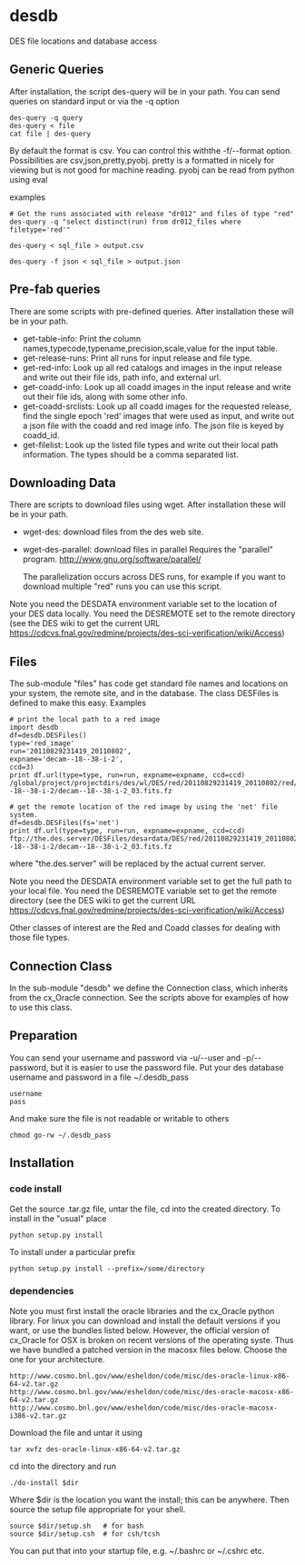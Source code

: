 desdb
=====

DES file locations and database access

Generic Queries
---------------

After installation, the script des-query will be in your path.  You
can send queries on standard input or via the -q option

    des-query -q query
    des-query < file
    cat file | des-query

By default the format is csv.  You can control this withthe -f/--format option.
Possibilities are csv,json,pretty,pyobj.  pretty is a formatted in nicely for
viewing but is not good for machine reading.  pyobj can be read from python
using eval

examples

    # Get the runs associated with release "dr012" and files of type "red"
    des-query -q "select distinct(run) from dr012_files where filetype='red'"

    des-query < sql_file > output.csv

    des-query -f json < sql_file > output.json

Pre-fab queries
---------------

There are some scripts with pre-defined queries.  After installation these
will be in your path.

* get-table-info: Print the column names,typecode,typename,precision,scale,value
    for the input table.
* get-release-runs: Print all runs for input release and file type.
* get-red-info: Look up all red catalogs and images in the input release
    and write out their file ids, path info, and external url.
* get-coadd-info: Look up all coadd images in the input release and write out their file ids,
    along with some other info.
* get-coadd-srclists: Look up all coadd images for the requested release, find the
    single epoch 'red' images that were used as input, and write out a json file
    with the coadd and red image info.  The json file is keyed by coadd_id.
* get-filelist: Look up the listed file types and write out their local path information.  The
    types should be a comma separated list.

Downloading Data
----------------

There are scripts to download files using wget.  After installation these
will be in your path.


* wget-des: download files from the des web site.
* wget-des-parallel: download files in parallel
    Requires the "parallel" program. http://www.gnu.org/software/parallel/

    The parallelization occurs across DES runs, for example if you want
    to download multiple "red" runs you can use this script.

Note you need the DESDATA environment variable set to the location of your DES
data locally.  You need the DESREMOTE set to the remote directory (see the DES
wiki to get the current URL
https://cdcvs.fnal.gov/redmine/projects/des-sci-verification/wiki/Access)


Files
-----

The sub-module "files" has code get standard file names and locations on your
system, the remote site, and in the database.  The class DESFiles is defined to
make this easy.  Examples

    # print the local path to a red image
    import desdb
    df=desdb.DESFiles()
    type='red_image'
    run='20110829231419_20110802', 
    expname='decam--18--38-i-2',
    ccd=3)
    print df.url(type=type, run=run, expname=expname, ccd=ccd)
    /global/project/projectdirs/des/wl/DES/red/20110829231419_20110802/red/decam--18--38-i-2/decam--18--38-i-2_03.fits.fz

    # get the remote location of the red image by using the 'net' file system.
    df=desdb.DESFiles(fs='net')
    print df.url(type=type, run=run, expname=expname, ccd=ccd)
    ftp://the.des.server/DESFiles/desardata/DES/red/20110829231419_20110802/red/decam--18--38-i-2/decam--18--38-i-2_03.fits.fz

where "the.des.server" will be replaced by the actual current server. 

Note you need the DESDATA environment variable set to get the full path to your
local file.  You need the DESREMOTE variable set to get the remote directory
(see the DES wiki to get the current URL
https://cdcvs.fnal.gov/redmine/projects/des-sci-verification/wiki/Access)

Other classes of interest are the Red and Coadd classes for dealing with those
file types.

Connection Class
------------------
In the sub-module "desdb" we define the Connection class, which inherits from
the cx_Oracle connection.  See the scripts above for examples of how
to use this class.

Preparation
-----------

You can send your username and password via -u/--user and -p/--password, but it
is easier to use the password file.  Put your des database username and
password in a file ~/.desdb_pass

    username
    pass

And make sure the file is not readable or writable to others

    chmod go-rw ~/.desdb_pass

Installation
------------

### code install

Get the source .tar.gz file, untar the file, cd into
the created directory.  To install in the "usual" place

    python setup.py install

To install under a particular prefix

    python setup.py install --prefix=/some/directory

### dependencies 

Note you must first install the oracle libraries and the cx_Oracle python
library.  For linux you can download and install the default versions if you
want, or use the bundles listed below.  However, the official version of
cx_Oracle for OSX is broken on recent versions of the operating syste. Thus we
have bundled a patched version in the macosx files below. Choose the one for
your architecture.

    http://www.cosmo.bnl.gov/www/esheldon/code/misc/des-oracle-linux-x86-64-v2.tar.gz
    http://www.cosmo.bnl.gov/www/esheldon/code/misc/des-oracle-macosx-x86-64-v2.tar.gz
    http://www.cosmo.bnl.gov/www/esheldon/code/misc/des-oracle-macosx-i386-v2.tar.gz

Download the file and untar it using

    tar xvfz des-oracle-linux-x86-64-v2.tar.gz

cd into the directory and run

    ./do-install $dir

Where $dir is the location you want the install; this can be anywhere.
Then source the setup file appropriate for your shell.

    source $dir/setup.sh   # for bash
    source $dir/setup.csh  # for csh/tcsh

You can put that into your startup file, e.g. ~/.bashrc or ~/.cshrc etc.

